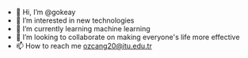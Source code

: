 - 👋 Hi, I’m @gokeay
- 👀 I’m interested in new technologies
- 🌱 I’m currently learning machine learning
- 💞️ I’m looking to collaborate on making everyone's life more effective
- 📫 How to reach me ozcang20@itu.edu.tr

<!---
gokeay/gokeay is a ✨ special ✨ repository because its `README.md` (this file) appears on your GitHub profile.
You can click the Preview link to take a look at your changes.
--->
